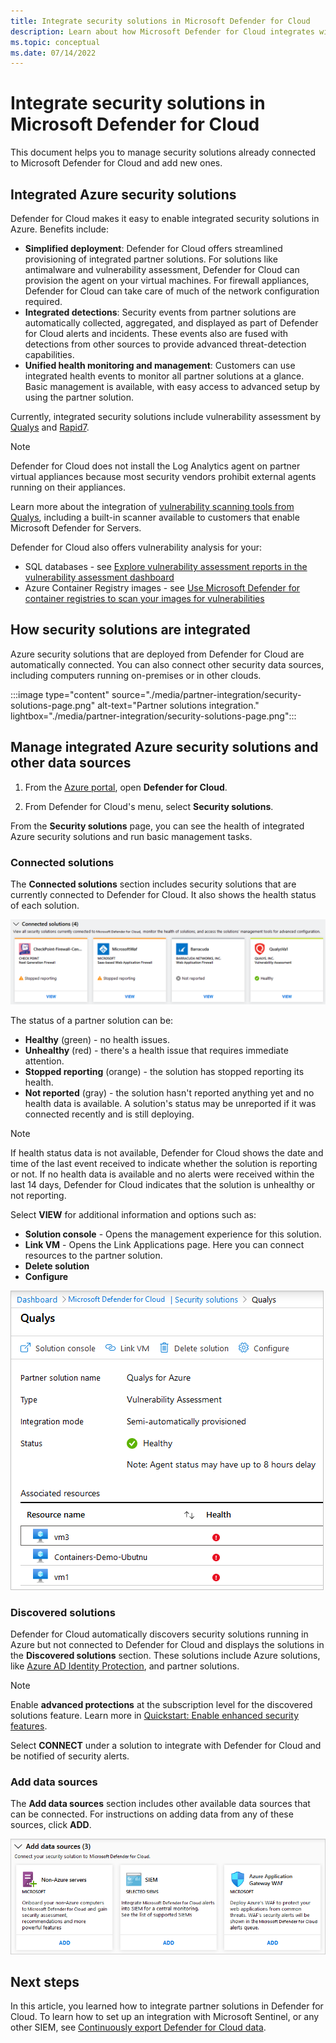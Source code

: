 ```yaml
---
title: Integrate security solutions in Microsoft Defender for Cloud
description: Learn about how Microsoft Defender for Cloud integrates with partners to enhance the overall security of your Azure resources.
ms.topic: conceptual
ms.date: 07/14/2022
---
```

# Integrate security solutions in Microsoft Defender for Cloud

This document helps you to manage security solutions already connected to Microsoft Defender for Cloud and add new ones.

## Integrated Azure security solutions
Defender for Cloud makes it easy to enable integrated security solutions in Azure. Benefits include:

- **Simplified deployment**: Defender for Cloud offers streamlined provisioning of integrated partner solutions. For solutions like antimalware and vulnerability assessment, Defender for Cloud can provision the agent on your virtual machines. For firewall appliances, Defender for Cloud can take care of much of the network configuration required.
- **Integrated detections**: Security events from partner solutions are automatically collected, aggregated, and displayed as part of Defender for Cloud alerts and incidents. These events also are fused with detections from other sources to provide advanced threat-detection capabilities.
- **Unified health monitoring and management**: Customers can use integrated health events to monitor all partner solutions at a glance. Basic management is available, with easy access to advanced setup by using the partner solution.

Currently, integrated security solutions include vulnerability assessment by [Qualys](https://www.qualys.com/public-cloud/#azure) and [Rapid7](https://www.rapid7.com/products/insightvm/).

> [!NOTE]
> Defender for Cloud does not install the Log Analytics agent on partner virtual appliances because most security vendors prohibit external agents running on their appliances.

Learn more about the integration of [vulnerability scanning tools from Qualys](deploy-vulnerability-assessment-vm.md), including a built-in scanner available to customers that enable Microsoft Defender for Servers.

Defender for Cloud also offers vulnerability analysis for your:

- SQL databases - see [Explore vulnerability assessment reports in the vulnerability assessment dashboard](defender-for-sql-on-machines-vulnerability-assessment.md#explore-vulnerability-assessment-reports)
- Azure Container Registry images - see [Use Microsoft Defender for container registries to scan your images for vulnerabilities](defender-for-containers-va-acr.md)

## How security solutions are integrated
Azure security solutions that are deployed from Defender for Cloud are automatically connected. You can also connect other security data sources, including computers running on-premises or in other clouds.

:::image type="content" source="./media/partner-integration/security-solutions-page.png" alt-text="Partner solutions integration." lightbox="./media/partner-integration/security-solutions-page.png":::

## Manage integrated Azure security solutions and other data sources

1. From the [Azure portal](https://azure.microsoft.com/features/azure-portal/), open **Defender for Cloud**.

1. From Defender for Cloud's menu, select **Security solutions**.

From the **Security solutions** page, you can see the health of integrated Azure security solutions and run basic management tasks.

### Connected solutions

The **Connected solutions** section includes security solutions that are currently connected to Defender for Cloud. It also shows the health status of each solution.  

![Connected solutions.](./media/partner-integration/connected-solutions.png)

The status of a partner solution can be:

* **Healthy** (green) - no health issues.
* **Unhealthy** (red) - there's a health issue that requires immediate attention.
* **Stopped reporting** (orange) - the solution has stopped reporting its health.
* **Not reported** (gray) - the solution hasn't reported anything yet and no health data is available. A solution's status may be unreported if it was connected recently and is still deploying.

> [!NOTE]
> If health status data is not available, Defender for Cloud shows the date and time of the last event received to indicate whether the solution is reporting or not. If no health data is available and no alerts were received within the last 14 days, Defender for Cloud indicates that the solution is unhealthy or not reporting.
>
>

Select **VIEW** for additional information and options such as:

   - **Solution console** - Opens the management experience for this solution.
   - **Link VM** - Opens the Link Applications page. Here you can connect resources to the partner solution.
   - **Delete solution**
   - **Configure**

   ![Partner solution detail.](./media/partner-integration/partner-solutions-detail.png)


### Discovered solutions

Defender for Cloud automatically discovers security solutions running in Azure but not connected to Defender for Cloud and displays the solutions in the **Discovered solutions** section. These  solutions include Azure solutions, like [Azure AD Identity Protection](../active-directory/identity-protection/overview-identity-protection.md), and partner solutions.

> [!NOTE]
> Enable **advanced protections** at the subscription level for the discovered solutions feature. Learn more in [Quickstart: Enable enhanced security features](enable-enhanced-security.md).

Select **CONNECT** under a solution to integrate with Defender for Cloud and be notified of security alerts.

### Add data sources

The **Add data sources** section includes other available data sources that can be connected. For instructions on adding data from any of these sources, click **ADD**.

![Data sources.](./media/partner-integration/add-data-sources.png)



## Next steps

In this article, you learned how to integrate partner solutions in Defender for Cloud. To learn how to set up an integration with Microsoft Sentinel, or any other SIEM, see [Continuously export Defender for Cloud data](continuous-export.md).
